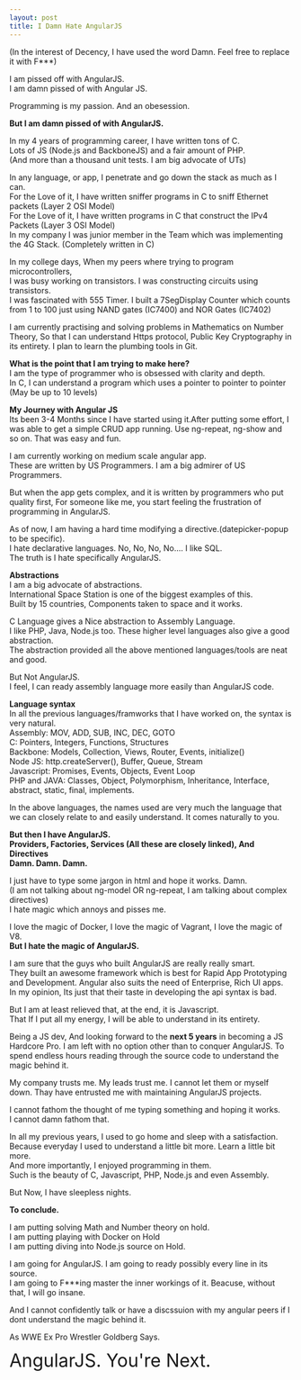 ```yaml
---
layout: post
title: I Damn Hate AngularJS
---
```

(In the interest of Decency, I have used the word Damn. Feel free to replace it with F***)

I am pissed off with AngularJS.<br>
I am damn pissed of with Angular JS.

Programming is my passion. And an obesession.

<b>But I am damn pissed of with AngularJS.</b><br>

In my 4 years of programming career, I have written tons of C.<br>
Lots of JS (Node.js and BackboneJS) and a fair amount of PHP.<br>
(And more than a thousand unit tests. I am big advocate of UTs)

In any language, or app, I penetrate and go down the stack as much as I can.<br>
For the Love of it, I have written sniffer programs in C to sniff Ethernet packets (Layer 2 OSI Model)<br>
For the Love of it, I have written programs in C that construct the IPv4 Packets (Layer 3 OSI Model)<br>
In my company I was junior member in the Team which was implementing the 4G Stack. (Completely written in C)

In my college days, When my peers where trying to program microcontrollers,<br>
I was busy working on transistors. I was constructing circuits using transistors.<br>
I was fascinated with 555 Timer. I built a 7SegDisplay Counter which counts from 1 to 100 just using NAND gates (IC7400) and NOR Gates (IC7402)

I am currently practising and solving problems in Mathematics on Number Theory, So that I can understand Https protocol, Public Key Cryptography in its entirety.
I plan to learn the plumbing tools in Git.

<b>What is the point that I am trying to make here?</b><br>
I am the type of programmer who is obsessed with clarity and depth.<br>
In C, I can understand a program which uses a pointer to pointer to pointer (May be up to 10 levels)<br> 

<b>My Journey with Angular JS</b><br>
Its been 3-4 Months since I have started using it.After putting some effort, I was able to get a simple CRUD app running. Use ng-repeat, ng-show and so on. That was easy and fun.

I am currently working on medium scale angular app.<br>
These are written by US Programmers. I am a big admirer of US Programmers.

But when the app gets complex, and it is written by programmers who put quality first, For someone like me, you start feeling the frustration of programming in AngularJS.

As of now, I am having a hard time modifying a directive.(datepicker-popup to be specific).<br>
I hate declarative languages. No, No, No, No.... I like SQL.<br>
The truth is I hate specifically AngularJS.

<b>Abstractions</b><br>
I am a big advocate of abstractions.<br>
International Space Station is one of the biggest examples of this.<br>
Built by 15 countries, Components taken to space and it works.<br>

C Language gives a Nice abstraction to Assembly Language.<br>
I like PHP, Java, Node.js too. These higher level languages also give a good abstraction.<br>
The abstraction provided all the above mentioned languages/tools are neat and good.<br>

But Not AngularJS.<br>
I feel, I can ready assembly language more easily than AngularJS code.<br>

<b> Language syntax</b><br>
In all the previous languages/framworks that I have worked on, the syntax is very natural.<br>
Assembly: MOV, ADD, SUB, INC, DEC, GOTO<br>
C: Pointers, Integers, Functions, Structures<br>
Backbone: Models, Collection, Views, Router, Events, initialize()<br>
Node JS: http.createServer(), Buffer, Queue, Stream<br>
Javascript: Promises, Events, Objects, Event Loop<br>
PHP and JAVA: Classes, Object, Polymorphism, Inheritance, Interface, abstract, static, final, implements.

In the above languages, the names used are very much the language that we can closely relate to and easily understand. It comes naturally to you.<br>

<b>
But then I have AngularJS.<br>
Providers, Factories, Services (All these are closely linked), And Directives <br>
Damn. Damn. Damn.
</b><br>

I just have to type some jargon in html and hope it works. Damn.<br>
(I am not talking about ng-model OR ng-repeat, I am talking about complex directives)<br>
I hate magic which annoys and pisses me.

I love the magic of Docker, I love the magic of Vagrant, I love the magic of V8.<br>
<b>But I hate the magic of AngularJS.</b>

I am sure that the guys who built AngularJS are really really smart.<br>
They built an awesome framework which is best for Rapid App Prototyping and Development.
Angular also suits the need of Enterprise, Rich UI apps.<br>
In my opinion, Its just that their taste in developing the api syntax is bad.

But I am at least relieved that, at the end, it is Javascript.<br>
That If I put all my energy, I will be able to understand in its entirety.

Being a JS dev, And looking forward to the <b>next 5 years</b> in becoming a JS Hardcore Pro.
I am left with no option other than to conquer AngularJS. To spend endless hours reading through the source code to understand the magic behind it.

My company trusts me. My leads trust me. I cannot let them or myself down.
Thay have entrusted me with maintaining AngularJS projects.

I cannot fathom the thought of me typing something and hoping it works.<br>
I cannot damn fathom that.

In all my previous years, I used to go home and sleep with a satisfaction.<br>
Because everyday I used to understand a little bit more. Learn a little bit more.<br>
And more importantly, I enjoyed programming in them.<br>
Such is the beauty of C, Javascript, PHP, Node.js and even Assembly.

But Now, I have sleepless nights.

<b>To conclude.</b>

I am putting solving Math and Number theory on hold.<br>
I am putting playing with Docker on Hold<br>
I am putting diving into Node.js source on Hold.

I am going for AngularJS. I am going to ready possibly every line in its source.<br>
I am going to F***ing master the inner workings of it.
Beacuse, without that, I will go insane.

And I cannot confidently talk or have a discssuion with my angular peers if I dont understand the magic behind it.

As WWE Ex Pro Wrestler Goldberg Says.
<div style="font-size:32px">
AngularJS. You're Next.
</div>

